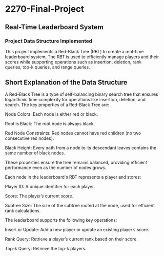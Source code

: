 # 2270-Final-Project
## Real-Time Leaderboard System
### Project Data Structure Implemented

This project implements a Red-Black Tree (RBT) to create a real-time leaderboard system. The RBT is used to efficiently manage players and their scores while supporting operations such as insertion, deletion, rank queries, top-k queries, and range queries.

## Short Explanation of the Data Structure

A Red-Black Tree is a type of self-balancing binary search tree that ensures logarithmic time complexity for operations like insertion, deletion, and search. The key properties of a Red-Black Tree are:

Node Colors: Each node is either red or black.

Root is Black: The root node is always black.

Red Node Constraints: Red nodes cannot have red children (no two consecutive red nodes).

Black Height: Every path from a node to its descendant leaves contains the same number of black nodes.

These properties ensure the tree remains balanced, providing efficient performance even as the number of nodes grows.

Each node in the leaderboard's RBT represents a player and stores:

Player ID: A unique identifier for each player.

Score: The player’s current score.

Subtree Size: The size of the subtree rooted at the node, used for efficient rank calculations.

The leaderboard supports the following key operations:

Insert or Update: Add a new player or update an existing player’s score.

Rank Query: Retrieve a player’s current rank based on their score.

Top-k Query: Retrieve the top-k players.

